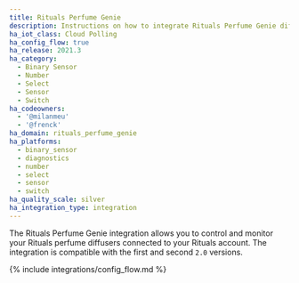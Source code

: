 ```yaml
---
title: Rituals Perfume Genie
description: Instructions on how to integrate Rituals Perfume Genie diffusers within Home Assistant.
ha_iot_class: Cloud Polling
ha_config_flow: true
ha_release: 2021.3
ha_category:
  - Binary Sensor
  - Number
  - Select
  - Sensor
  - Switch
ha_codeowners:
  - '@milanmeu'
  - '@frenck'
ha_domain: rituals_perfume_genie
ha_platforms:
  - binary_sensor
  - diagnostics
  - number
  - select
  - sensor
  - switch
ha_quality_scale: silver
ha_integration_type: integration
---
```


The Rituals Perfume Genie integration allows you to control and monitor your Rituals perfume diffusers connected to your Rituals account. The integration is compatible with the first and second `2.0` versions.

{% include integrations/config_flow.md %}
